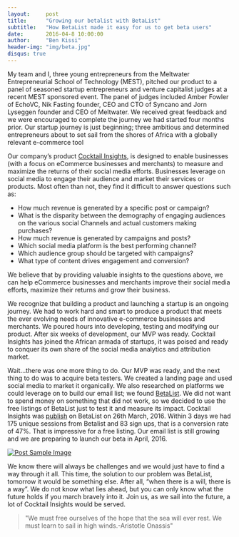 ```yaml
---
layout:     post
title:      "Growing our betalist with BetaList"
subtitle:   "How BetaList made it easy for us to get beta users"
date:       2016-04-8 10:00:00
author:     "Ben Kissi"
header-img: "img/beta.jpg"
disqus: true
---
```


<p>
My team and I, three young entrepreneurs from the Meltwater Entrepreneurial School of Technology (MEST), pitched our product to a panel  of  seasoned startup entrepreneurs and venture capitalist judges at a recent MEST sponsored event.  The panel of judges included Amber Fowler of EchoVC, Nik Fasting founder, CEO and CTO of Syncano and Jorn Lyseggen founder and CEO of Meltwater. We received great feedback and we were encouraged to complete the journey we had started four months prior. Our startup journey is just beginning; three ambitious and determined entrepreneurs about to set sail from the shores of Africa with a globally relevant e-commerce tool
</p>

<p>Our company’s product <a target="blank" href="http://cocktailinsights.com/">Cocktail Insights</a>, is designed to enable businesses  (with a focus on eCommerce businesses and merchants) to measure and maximize the returns of their social media efforts. Businesses leverage on social media to engage their audience and market their services or products. Most often than not, they find it difficult to answer questions such as:
</p>
<ul>
	<li>How much revenue is generated by a specific post or campaign?</li>
	<li>What is the disparity between the demography of engaging audiences on the  various social Channels and actual customers making purchases?</li>
	<li>How much revenue is generated by campaigns and posts?</li>
	<li>Which social media platform is the best performing channel?</li>
	<li>Which audience group should be targeted with campaigns?</li>
	<li>What type of content drives engagement and conversion?</li>
</ul>

<p>We believe that by providing valuable insights to the questions above, we can help eCommerce businesses and merchants  improve their social media efforts, maximize their returns and grow their business.</p>

<p>We recognize that building a product and launching a startup is an ongoing journey. We had to work hard and smart to produce a product that meets the ever evolving needs of innovative e-commerce businesses and merchants. We poured hours into developing, testing and modifying  our product. After six weeks of development, our MVP was ready. Cocktail Insights has joined the African armada of startups, it was poised and ready to conquer its own share of the social media analytics and attribution market.
</p>

<p>Wait…there was one more thing to do. Our MVP was ready, and the next thing to do was to acquire beta testers. We created a landing page and used social media to market it organically.  We also researched on platforms we could leverage on to build our email list; we found <a target="blank" href="http://betalist.com/">BetaList</a>. We did not want to spend money on something that did not work, so we decided to use the free listings of BetaList just to test it and measure its impact. Cocktail Insights was <a target="blank" href="http://betalist.com/startups/cocktail-insights">publish</a> on BetaList on 26th March, 2016. Within 3 days we had 175 unique sessions from Betalist and 83 sign ups, that is a conversion rate of 47%.  That is impressive for a free listing. Our email list is still growing and we are preparing to launch our beta in April, 2016.
</p>
<a target="blank" href="http://betalist.com/startups/cocktail-insights">
    <img src="{{ site.baseurl }}/img/betalist.png" alt="Post Sample Image">
</a>

<p>We know there will always be challenges and we would just have to find a way through it all. This time, the solution to our problem was BetaList, tomorrow it would be something else. After all, “when there is a will, there is a way”. We do not know what lies ahead, but you can only know what the future holds if you march bravely into it. Join us, as we sail into the future, a lot of Cocktail Insights would be served.</p>


<blockquote>"We must free ourselves of the hope that the sea will ever rest. We must learn to sail in high winds.-Aristotle Onassis"
</blockquote>
